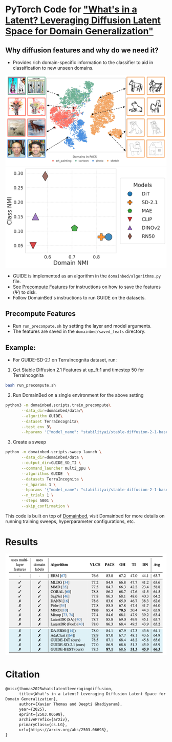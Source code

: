 # PyTorch Code for ["What's in a Latent? Leveraging Diffusion Latent Space for Domain Generalization"](https://arxiv.org/abs/2503.06698)

## Why diffusion features and why do we need it?
- Provides rich domain-specific information to the classifier to aid in classification to new unseen domains.


![Diffusion Latent Space](assets/fig_latent_space.png)
![Class vs Domain NMI](assets/PACS_class_vs_domain_nmi.png)

- GUIDE is implemented as an algorithm in the `domainbed/algorithms.py` file.
- See [Precompute Features](#precompute-features) for instructions on how to save the features (${\Psi}$) to disk.
- Follow DomainBed's instructions to run GUIDE on the datasets.

## Precompute Features
- Run `run_precompute.sh` by setting the layer and model arguments.
- The features are saved in the `domainbed/saved_feats` directory.

## Example:
- For GUIDE-SD-2.1 on TerraIncognita dataset, run:

1. Get Stable Diffusion 2.1 Features at up_ft:1 and timestep 50 for TerraIncognita
```bash
bash run_precompute.sh
```

2. Run DomainBed on a single environment for the above setting
```bash
python3 -m domainbed.scripts.train_precompute\
       --data_dir=domainbed/data/\
       --algorithm GUIDE\
       --dataset TerraIncognita\
       --test_env 3\
       --hparams '{"model_name": "stabilityai/stable-diffusion-2-1-base", "feature_model": "diffusion", "timestep": 50, "num_clusters": 5}'
```

3. Create a sweep
```bash
python -m domainbed.scripts.sweep launch \
       --data_dir=domainbed/data \
       --output_dir=GUIDE_SD_TI \
       --command_launcher multi_gpu \
       --algorithms GUIDE  \
       --datasets TerraIncognita \
       --n_hparams 1 \
       --hparams '{"model_name": "stabilityai/stable-diffusion-2-1-base", "feature_model": "diffusion", "timestep": 50, "num_clusters": 5}'\
       --n_trials 1 \
       --steps 5001 \
       --skip_confirmation \
```
This code is built on top of [Domainbed](https://github.com/facebookresearch/DomainBed/tree/main), visit Domainbed for more details on running training sweeps, hyperparameter configurations, etc.

# Results
![Results](assets/results.png)


# Citation

```
@misc{thomas2025whatslatentleveragingdiffusion,
      title={What's in a Latent? Leveraging Diffusion Latent Space for Domain Generalization}, 
      author={Xavier Thomas and Deepti Ghadiyaram},
      year={2025},
      eprint={2503.06698},
      archivePrefix={arXiv},
      primaryClass={cs.LG},
      url={https://arxiv.org/abs/2503.06698}, 
}
```

